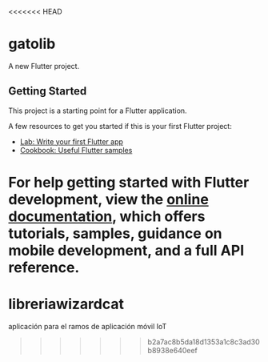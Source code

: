 <<<<<<< HEAD
# gatolib

A new Flutter project.

## Getting Started

This project is a starting point for a Flutter application.

A few resources to get you started if this is your first Flutter project:

- [Lab: Write your first Flutter app](https://docs.flutter.dev/get-started/codelab)
- [Cookbook: Useful Flutter samples](https://docs.flutter.dev/cookbook)

For help getting started with Flutter development, view the
[online documentation](https://docs.flutter.dev/), which offers tutorials,
samples, guidance on mobile development, and a full API reference.
=======
# libreriawizardcat
aplicación para el ramos de aplicación móvil IoT
>>>>>>> b2a7ac8b5da18d1353a1c8c3ad30b8938e640eef
